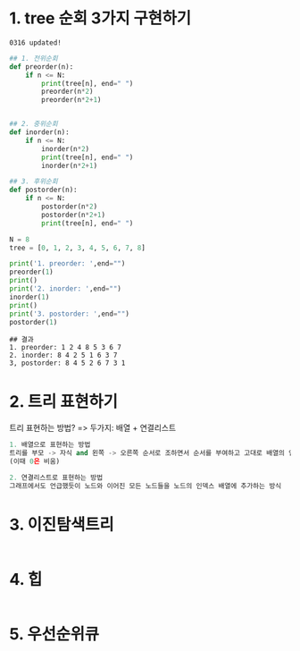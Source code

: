 # 1. tree 순회 3가지 구현하기

`0316 updated!`

```python
## 1. 전위순회
def preorder(n):
    if n <= N:
        print(tree[n], end=" ")
        preorder(n*2)
        preorder(n*2+1)


## 2. 중위순회
def inorder(n):
    if n <= N:
        inorder(n*2)
        print(tree[n], end=" ")
        inorder(n*2+1)

## 3. 후위순회
def postorder(n):
    if n <= N:
        postorder(n*2)
        postorder(n*2+1)
        print(tree[n], end=" ")

N = 8
tree = [0, 1, 2, 3, 4, 5, 6, 7, 8]

print('1. preorder: ',end="")
preorder(1)
print()
print('2. inorder: ',end="")
inorder(1)
print()
print('3. postorder: ',end="")
postorder(1)
```

```
## 결과
1. preorder: 1 2 4 8 5 3 6 7 
2. inorder: 8 4 2 5 1 6 3 7 
3, postorder: 8 4 5 2 6 7 3 1 
```



# 2. 트리 표현하기

트리 표현하는 방법? => 두가지: 배열 + 연결리스트

```python 
1. 배열으로 표현하는 방법
트리를 부모 -> 자식 and 왼쪽 -> 오른쪽 순서로 조하면서 순서를 부여하고 고대로 배열의 인덱스에 적용함
(이때 0은 비움)

2. 연결리스트로 표현하는 방법
그래프에서도 언급했듯이 노드와 이어진 모든 노드들을 노드의 인덱스 배열에 추가하는 방식
```



# 3. 이진탐색트리

```

```



# 4. 힙

```
```



# 5. 우선순위큐

```
```

